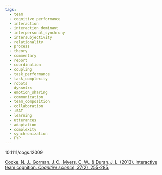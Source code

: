 ```yaml
---
tags:
  - team
  - cognitive_performance
  - interaction
  - interaction_dominant
  - interpersonal_synchrony
  - intersubjectivity
  - relationality
  - process
  - theory
  - commentary
  - report
  - coordination
  - coupling
  - task_performance
  - task_complexity
  - robots
  - dynamics
  - emotion_sharing
  - communication
  - team_composition
  - collaboration
  - iSAT
  - learning
  - utterances
  - adaptation
  - complexity
  - synchronization
  - FYP
---
```

10.1111/cogs.12009

[Cooke, N. J., Gorman, J. C., Myers, C. W., & Duran, J. L. (2013). Interactive team cognition. _Cognitive science_, _37_(2), 255-285.](https://onlinelibrary.wiley.com/doi/pdf/10.1111/cogs.12009)